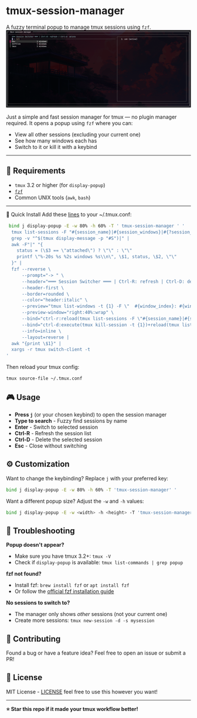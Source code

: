 # tmux-session-manager

A fuzzy terminal popup to manage tmux sessions using `fzf`.
![tmux session manager popup](./assets/session-manager.png)

Just a simple and fast session manager for tmux — no plugin manager required. It opens a popup using `fzf` where you can:

- View all other sessions (excluding your current one)
- See how many windows each has
- Switch to it or kill it with a keybind

---

## 🔧 Requirements

- `tmux` 3.2 or higher (for `display-popup`)
- [`fzf`](https://github.com/junegunn/fzf)
- Common UNIX tools (`awk`, `bash`)

---

🚀 Quick Install
Add these [lines](session-manager.conf) to your ~/.tmux.conf:

```bash
 bind j display-popup -E -w 80% -h 60% -T ' tmux-session-manager ' '
  tmux list-sessions -F "#{session_name}|#{session_windows}|#{?session_attached,attached,detached}" |
  grep -v "^$(tmux display-message -p "#S")|" |
  awk -F"|" "{
    status = (\$3 == \"attached\") ? \"\" : \"\"
    printf \"%-20s %s %2s windows %s\\n\", \$1, status, \$2, \"\"
  }" |
  fzf --reverse \
      --prompt="-> " \
      --header="═══ Session Switcher ═══ | Ctrl-R: refresh | Ctrl-D: delete" \
      --header-first \
      --border=rounded \
      --color="header:italic" \
      --preview="tmux list-windows -t {1} -F \"  #{window_index}: #{window_name} #{?window_active,(active),}\"" \
      --preview-window="right:40%:wrap" \
      --bind="ctrl-r:reload(tmux list-sessions -F \"#{session_name}|#{session_windows}|#{?session_attached,attached,detached}\" | grep -v \"^\$(tmux display-message -p \"#S\")|\" | awk -F\"|\" \"{status = (\\\$3 == \\\"attached\\\") ? \\\"\\\" : \\\"\\\"; printf \\\"%-20s %s %2s windows %s\\\\n\\\", \\\$1, status, \\\$2, \\\"\\\"}\")" \
      --bind="ctrl-d:execute(tmux kill-session -t {1})+reload(tmux list-sessions -F \"#{session_name}|#{session_windows}|#{?session_attached,attached,detached}\" | grep -v \"^\$(tmux display-message -p \"#S\")|\" | awk -F\"|\" \"{status = (\\\$3 == \\\"attached\\\") ? \\\"\\\" : \\\"\\\"; printf \\\"%-20s %s %2s windows %s\\\\n\\\", \\\$1, status, \\\$2, \\\"\\\"}\")" \
      --info=inline \
      --layout=reverse |
  awk "{print \$1}" |
  xargs -r tmux switch-client -t
'
```

Then reload your tmux config:

```bash
tmux source-file ~/.tmux.conf
```

## 🎮 Usage

- **Press `j`** (or your chosen keybind) to open the session manager
- **Type to search** - Fuzzy find sessions by name
- **Enter** - Switch to selected session
- **Ctrl-R** - Refresh the session list
- **Ctrl-D** - Delete the selected session
- **Esc** - Close without switching

## ⚙️ Customization

Want to change the keybinding? Replace `j` with your preferred key:

```bash
bind j display-popup -E -w 80% -h 60% -T 'tmux-session-manager' '
```

Want a different popup size? Adjust the `-w` and `-h` values:

```bash
bind j display-popup -E -w <width> -h <height> -T 'tmux-session-manager' '
```

## 🐛 Troubleshooting

**Popup doesn't appear?**

- Make sure you have tmux 3.2+: `tmux -V`
- Check if `display-popup` is available: `tmux list-commands | grep popup`

**fzf not found?**

- Install fzf: `brew install fzf` or `apt install fzf`
- Or follow the [official fzf installation guide](https://github.com/junegunn/fzf#installation)

**No sessions to switch to?**

- The manager only shows _other_ sessions (not your current one)
- Create more sessions: `tmux new-session -d -s mysession`

## 🤝 Contributing

Found a bug or have a feature idea? Feel free to open an issue or submit a PR!

## 📝 License

MIT License - [LICENSE](LICENSE) feel free to use this however you want!

---

**⭐ Star this repo if it made your tmux workflow better!**

